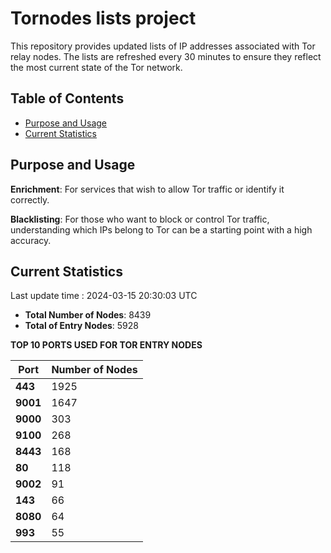 # Tornodes lists project

This repository provides updated lists of IP addresses associated with Tor relay nodes. The lists are refreshed every 30 minutes to ensure they reflect the most current state of the Tor network.

## Table of Contents

- [Purpose and Usage](#purpose-and-usage)
- [Current Statistics](#current-statistics)


## Purpose and Usage

**Enrichment**: For services that wish to allow Tor traffic or identify it correctly.

**Blacklisting**: For those who want to block or control Tor traffic, understanding which IPs belong to Tor can be a starting point with a high accuracy.

## Current Statistics

Last update time : 2024-03-15 20:30:03 UTC

- **Total Number of Nodes**: 8439
- **Total of Entry Nodes**: 5928

**TOP 10 PORTS USED FOR TOR ENTRY NODES**

| **Port** | **Number of Nodes** |
|------|-----------------|
| **443**   | 1925  |
| **9001**   | 1647  |
| **9000**   | 303  |
| **9100**   | 268  |
| **8443**   | 168  |
| **80**   | 118  |
| **9002**   | 91  |
| **143**   | 66  |
| **8080**   | 64  |
| **993**   | 55  |

